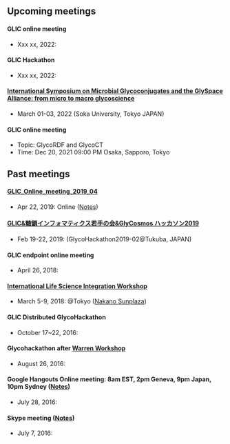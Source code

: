 ## Upcoming meetings

#### GLIC online meeting
* Xxx xx, 2022: 

#### GLIC Hackathon
* Xxx xx, 2022: 

#### <a href="https://kiyoko.gitlab.io/microglycodb/">International Symposium on Microbial Glycoconjugates and the GlySpace Alliance: from micro to macro glycoscience</a>
 * March 01-03, 2022 (<a>Soka University, Tokyo JAPAN</a>)

#### GLIC online meeting
  * Topic: GlycoRDF and GlycoCT
  * Time: Dec 20, 2021 09:00 PM Osaka, Sapporo, Tokyo


## Past meetings
#### <a href="http://glic.glycoinfo.org/meetings/GLIC_Online_meeting_2019_04/">GLIC_Online_meeting_2019_04</a>
 * Apr 22, 2019: Online (<a href="https://docs.google.com/document/d/1WNV7Y2-8YeDGfwczgIkgusoSbkOCxDZfyJ61ZP5CHo0/edit">Notes</a>)

#### <a href="http://glic.glycoinfo.org/meetings/GlycoHackathon2019-02.md">GLIC&糖鎖インフォマティクス若手の会&GlyCosmos ハッカソン2019</a>　
* Feb 19-22, 2019: (GlycoHackathon2019-02@Tukuba, JAPAN)

#### GLIC endpoint online meeting
* April 26, 2018: 

#### <a href="http://glic.glycoinfo.org/meetings/LSworkshop2018/">International Life Science Integration Workshop</a> 
* March 5-9, 2018: @Tokyo (<a href="https://www.sunplaza.jp/en/">Nakano Sunplaza</a>)

#### GLIC Distributed GlycoHackathon
* October 17~22, 2016:

#### Glycohackathon after <a href="http://warrenworkshop2016.glycoinfo.org">Warren Workshop</a>
* August 26, 2016: 

#### Google Hangouts Online meeting: 8am EST, 2pm Geneva, 9pm Japan, 10pm Sydney (<a href="https://goo.gl/Ur22GK">Notes</a>)
* July 28, 2016: 

#### Skype meeting (<a href="https://goo.gl/vB6o0q">Notes</a>)
* July 7, 2016: 

